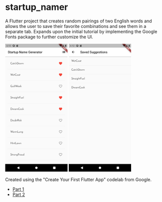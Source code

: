 # startup_namer

A Flutter project that creates random pairings of two English words and allows the user to save their favorite combinations and see them in a separate tab. Expands upon the initial tutorial by implementing the Google Fonts package to further customize the UI.

<img src="https://github.com/BrandonGuocamole/flutter-projects/blob/main/startup_namer/screenshots/Startup%20Namer.png" width="200"/>
<img class="middle-img" src="https://github.com/BrandonGuocamole/flutter-projects/blob/main/startup_namer/screenshots/Saved%20Startup%20Names.png" width="200"/>

Created using the "Create Your First Flutter App" codelab from Google.
 - [Part 1](https://flutter.dev/docs/get-started/codelab)
 - [Part 2](https://codelabs.developers.google.com/codelabs/first-flutter-app-pt2#0)
